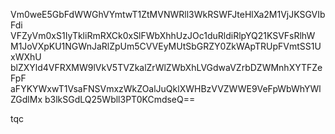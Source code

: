 Vm0weE5GbFdWWGhVYmtwT1ZtMVNWRll3WkRSWFJteHlXa2M1VjJKSGVIbFdi
VFZyVm0xS1IyTkliRmRXCk0xSlFWbXhhUzJOc1duRldiRlpYQ21KSVFsRlhW
M1JoVXpKU1NGWnJaRlZpUm5CVVEyMUtSbGRZY0ZkWApTRUpFVmtSS1UxWXhU
blZXYld4VFRXMW9lVkV5TVZkalZrWlZWbXhLVGdwaVZrbDZWMnhXYTFZeFpF
aFYKYWxwT1VsaFNSVmxzWkZOalJuQklXWHBzVVZWWE9VeFpWbWhYWlZGdlMx
b3lkSGdLQ25Wbll3PT0KCmdseQ==

tqc